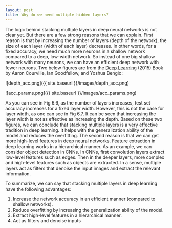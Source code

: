 ```yaml
---
layout: post
title: Why do we need multiple hidden layers?
---
```


The logic behind stacking multiple layers in deep neural networks is not clear yet. But there are a few strong reasons that we can explain. First reason is that by increasing the number of layers (depth of the network), the size of each layer (width of each layer) decreases. In other words, for a fixed accuracy, we need much more neurons in a shallow network compared to a deep, low-width network. So instead of one big shallow network with many neurons, we can have an efficient deep network with fewer neurons. Two below figures are from the [Deep Learning](https://www.deeplearningbook.org/) (2015) Book by Aaron Courville, Ian Goodfellow, and Yoshua Bengio:

![depth_acc.png]({{ site.baseurl }}/images/depth_acc.png)

![acc_params.png]({{ site.baseurl }}/images/acc_params.png)

As you can see in Fig 6.6, as the number of layers increases, test set accuracy increases for a fixed layer width. However, this is not the case for layer width, as one can see in Fig 6.7. It can be seen that increasing the layer width is not as effective as increasing the depth. Based on these two figures, we can conclude that stacking multiple layers is a very effective tradition in deep learning. It helps with the generalization ability of the model and reduces the overfitting.
The second reason is that we can get more high-level features in deep neural networks. Feature extraction in deep learning works in a hierarchical manner. As an example, we can consider object detection in CNNs. In CNNs, first convolution layers extract low-level features such as edges. Then in the deeper layers, more complex and high-level features such as objects are extracted. In a sense, multiple layers act as filters that denoise the input images and extract the relevant information.

To summarize, we can say that stacking multiple layers in deep learning have the following advantages:

1. Increase the network accuracy in an efficient manner (compared to shallow networks).
2. Reduce overfitting by increasing the generalization ability of the model.
3. Extract high-level features in a hierarchical manner.
4. Act as filters and denoise inputs
<!-- Next you can update your site name, avatar and other options using the _config.yml file in the root of your repository (shown below).

![_config.yml]({{ site.baseurl }}/images/config.png)

The easiest way to make your first post is to edit this one. Go into /_posts/ and update the Hello World markdown file. For more instructions head over to the [Jekyll Now repository](https://github.com/barryclark/jekyll-now) on GitHub. -->